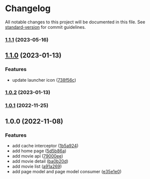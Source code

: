 # Changelog

All notable changes to this project will be documented in this file. See [standard-version](https://github.com/conventional-changelog/standard-version) for commit guidelines.

### [1.1.1](https://github.com/sozonome/muvees-flutter/compare/v1.1.0-build5-debug...v1.1.1) (2023-05-16)

## [1.1.0](https://github.com/sozonome/muvees-flutter/compare/v1.0.2...v1.1.0) (2023-01-13)


### Features

* update launcher icon ([738f56c](https://github.com/sozonome/muvees-flutter/commit/738f56c47f539c44657c412d40fea5d87adb8041))

### [1.0.2](https://github.com/sozonome/muvees-flutter/compare/v1.0.1...v1.0.2) (2023-01-13)

### [1.0.1](https://github.com/sozonome/muvees-flutter/compare/v1.0.0...v1.0.1) (2022-11-25)

## 1.0.0 (2022-11-08)


### Features

* add cache interceptor ([1b5a924](https://github.com/sozonome/muvees-flutter/commit/1b5a92453099a56d3f8b32d059ba7cb898cc3fab))
* add home page ([5d5b86a](https://github.com/sozonome/muvees-flutter/commit/5d5b86aaafc1ac687df4faa79c178ae6e8ed4ad1))
* add movie api ([79000ee](https://github.com/sozonome/muvees-flutter/commit/79000ee0b185dfb81d5a466c5d9dd18aa3ad0d84))
* add movie detail ([ba0b20d](https://github.com/sozonome/muvees-flutter/commit/ba0b20d5a292bcfcc478d5329fb173979b550c40))
* add movie list ([a91a269](https://github.com/sozonome/muvees-flutter/commit/a91a26900744e9601702790d4a7b43f69d02932f))
* add page model and page model consumer ([e35e1e0](https://github.com/sozonome/muvees-flutter/commit/e35e1e0db874887f3c3f3f45cb30caf8b823269a))
